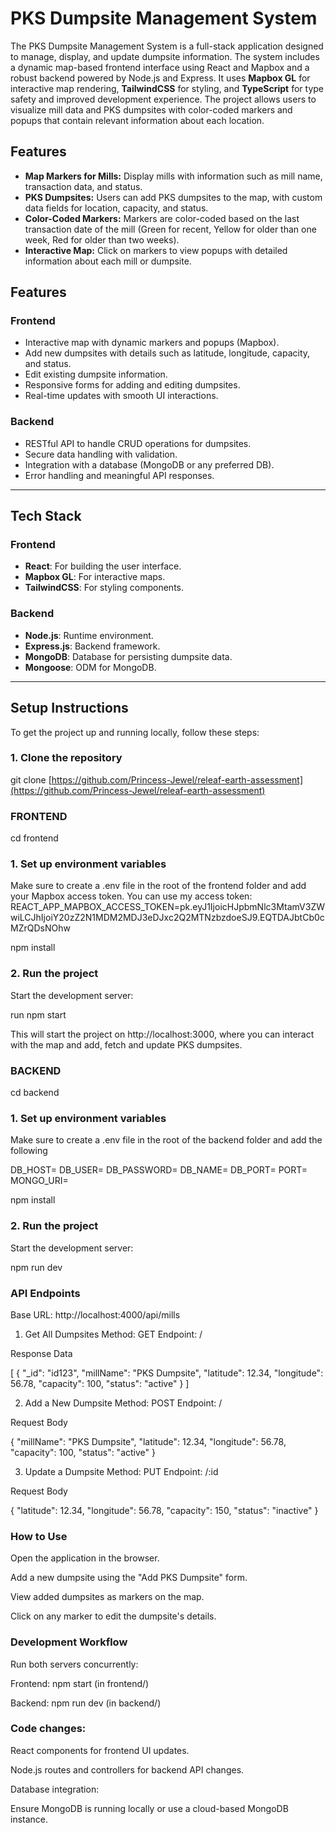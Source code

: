
# **PKS Dumpsite Management System**

The PKS Dumpsite Management System is a full-stack application designed to manage, display, and update dumpsite information. The system includes a dynamic map-based frontend interface using React and Mapbox and a robust backend powered by Node.js and Express. It uses **Mapbox GL** for interactive map rendering, **TailwindCSS** for styling, and **TypeScript** for type safety and improved development experience. The project allows users to visualize mill data and PKS dumpsites with color-coded markers and popups that contain relevant information about each location.

## Features

- **Map Markers for Mills:** Display mills with information such as mill name, transaction data, and status.
- **PKS Dumpsites:** Users can add PKS dumpsites to the map, with custom data fields for location, capacity, and status.
- **Color-Coded Markers:** Markers are color-coded based on the last transaction date of the mill (Green for recent, Yellow for older than one week, Red for older than two weeks).
- **Interactive Map:** Click on markers to view popups with detailed information about each mill or dumpsite.

## **Features**

### **Frontend**
- Interactive map with dynamic markers and popups (Mapbox).
- Add new dumpsites with details such as latitude, longitude, capacity, and status.
- Edit existing dumpsite information.
- Responsive forms for adding and editing dumpsites.
- Real-time updates with smooth UI interactions.

### **Backend**
- RESTful API to handle CRUD operations for dumpsites.
- Secure data handling with validation.
- Integration with a database (MongoDB or any preferred DB).
- Error handling and meaningful API responses.

---

## Tech Stack


### **Frontend**
- **React**: For building the user interface.
- **Mapbox GL**: For interactive maps.
- **TailwindCSS**: For styling components.

### **Backend**
- **Node.js**: Runtime environment.
- **Express.js**: Backend framework.
- **MongoDB**: Database for persisting dumpsite data.
- **Mongoose**: ODM for MongoDB.

---

## Setup Instructions

To get the project up and running locally, follow these steps:

### 1. Clone the repository

git clone [https://github.com/Princess-Jewel/releaf-earth-assessment](https://github.com/Princess-Jewel/releaf-earth-assessment) 

### FRONTEND

cd frontend


### 1. Set up environment variables

Make sure to create a .env file in the root of the frontend folder and add your Mapbox access token.
You can use my access token:
REACT_APP_MAPBOX_ACCESS_TOKEN=pk.eyJ1IjoicHJpbmNlc3MtamV3ZWwiLCJhIjoiY20zZ2N1MDM2MDJ3eDJxc2Q2MTNzbzdoeSJ9.EQTDAJbtCb0cMZrQDsNOhw


npm install

### 2. Run the project

Start the development server:

run npm start 

This will start the project on http://localhost:3000, where you can interact with the map and add, fetch and update PKS dumpsites.

### BACKEND

cd backend



### 1. Set up environment variables

Make sure to create a .env file in the root of the backend folder and add the following 


DB_HOST=
DB_USER=
DB_PASSWORD=
DB_NAME=
DB_PORT=
PORT=
MONGO_URI=


npm install

### 2. Run the project

Start the development server:

npm run dev


### API Endpoints
Base URL: http://localhost:4000/api/mills

1. Get All Dumpsites
Method: GET
Endpoint: /

Response Data

[
  {
    "_id": "id123",
    "millName": "PKS Dumpsite",
    "latitude": 12.34,
    "longitude": 56.78,
    "capacity": 100,
    "status": "active"
  }
]


2. Add a New Dumpsite
Method: POST
Endpoint: /

Request Body

{
  "millName": "PKS Dumpsite",
  "latitude": 12.34,
  "longitude": 56.78,
  "capacity": 100,
  "status": "active"
}

3. Update a Dumpsite
Method: PUT
Endpoint: /:id

Request Body

{
  "latitude": 12.34,
  "longitude": 56.78,
  "capacity": 150,
  "status": "inactive"
}



### How to Use
Open the application in the browser.

Add a new dumpsite using the "Add PKS Dumpsite" form.

View added dumpsites as markers on the map.

Click on any marker to edit the dumpsite's details.


### Development Workflow

Run both servers concurrently:

Frontend: npm start (in frontend/)

Backend: npm run dev (in backend/)

### Code changes:

React components for frontend UI updates.

Node.js routes and controllers for backend API changes.

Database integration:

Ensure MongoDB is running locally or use a cloud-based MongoDB instance.